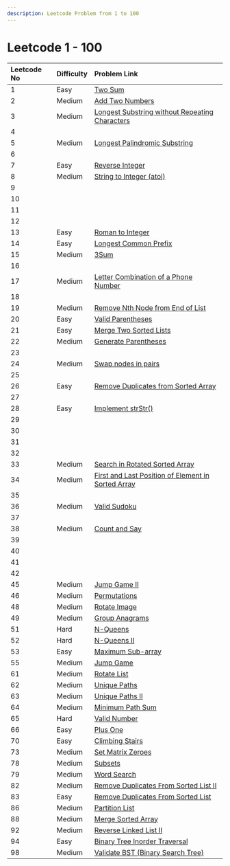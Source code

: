 ```yaml
---
description: Leetcode Problem from 1 to 100
---
```


# Leetcode 1 - 100

| Leetcode No | Difficulty | Problem Link |
| :--- | :--- | :--- |
| 1 | Easy | [Two Sum](../leetcode-easy/leetcode-1-two-sum.md) |
| 2 | Medium | [Add Two Numbers](../leetcode-medium/leetcode-2-add-two-numbers.md) |
| 3 | Medium | [Longest Substring without Repeating Characters](../leetcode-medium/leetcode-3-longest-substring-without-repeating-characters.md) |
| 4 |  |  |
| 5 | Medium | [Longest Palindromic Substring](../leetcode-medium/leetcode-5-longest-palindromic-substring.md) |
| 6 |  |  |
| 7 | Easy | [Reverse Integer](../leetcode-easy/leetcode-7-reverse-integer.md) |
| 8 | Medium | [String to Integer \(atoi\)](../leetcode-medium/leetcode-8-string-to-integer-atoi.md) |
| 9 |  |  |
| 10 |  |  |
| 11 |  |  |
| 12 |  |  |
| 13 | Easy | [Roman to Integer](../leetcode-easy/leetcode-13-roman-to-integer.md) |
| 14 | Easy | [Longest Common Prefix](../leetcode-medium/leetcode-14-longest-common-prefix.md) |
| 15 | Medium | [3Sum](../leetcode-medium/leetcode-15-3sum.md) |
| 16 |  |  |
| 17 | Medium | [Letter Combination of a Phone Number](../leetcode-medium/leetcode-17-letter-combinations-of-a-phone-number.md) |
| 18 |  |  |
| 19 | Medium | [Remove Nth Node from End of List](../leetcode-medium/leetcode-19-remove-nth-node-from-end-of-list.md) |
| 20 | Easy | [Valid Parentheses](../leetcode-easy/leetcode-20-valid-parentheses.md) |
| 21 | Easy | [Merge Two Sorted Lists](../leetcode-easy/leetcode-21-merge-two-sorted-lists.md) |
| 22 | Medium | [Generate Parentheses](../leetcode-medium/leetcode-22-generate-parentheses.md) |
| 23 |  |  |
| 24 | Medium | [Swap nodes in pairs](../leetcode-medium/leetcode-24-swap-nodes-in-pairs.md) |
| 25 |  |  |
| 26 | Easy | [Remove Duplicates from Sorted Array](../leetcode-easy/leetcode-26-remove-duplicates-from-sorted-array.md) |
| 27 |  |  |
| 28 | Easy | [Implement strStr\(\)](../leetcode-easy/leetcode-28-implement-strstr.md) |
| 29 |  |  |
| 30 |  |  |
| 31 |  |  |
| 32 |  |  |
| 33 | Medium | [Search in Rotated Sorted Array](../leetcode-medium/leetcode-33-search-in-rotated-sorted-array.md) |
| 34 | Medium | [First and Last Position of Element in Sorted Array](../leetcode-medium/leetcode-34-find-first-and-last-position-of-element-in-sorted-array.md) |
| 35 |  |  |
| 36 | Medium | [Valid Sudoku](../leetcode-medium/leetcode-36-valid-sudoku.md) |
| 37 |  |  |
| 38 | Medium | [Count and Say](../leetcode-medium/leetcode-38-count-and-say.md) |
| 39 |  |  |
| 40 |  |  |
| 41 |  |  |
| 42 |  |  |
| 45 | Medium | [Jump Game II](../leetcode-medium/leetcode-45-jump-game-ii.md) |
| 46 | Medium | [Permutations](../leetcode-medium/leetcode-46-permutations.md) |
| 48 | Medium | [Rotate Image](../leetcode-medium/leetcode-48-rotate-image.md) |
| 49 | Medium | [Group Anagrams](../leetcode-medium/leetcode-49-group-anagrams.md) |
| 51 | Hard | [N-Queens](../leetcode-hard/leetcode-51-n-queens.md) |
| 52 | Hard | [N-Queens II](../leetcode-hard/leetcode-52-n-queens-ii.md) |
| 53 | Easy | [Maximum Sub-array](../leetcode-easy/leetcode-53-maximum-subarray.md) |
| 55 | Medium | [Jump Game](../leetcode-medium/leetcode-55-jump-game.md) |
| 61 | Medium | [Rotate List](../leetcode-medium/leetcode-61-rotate-list.md) |
| 62 | Medium | [Unique Paths](../leetcode-medium/leetcode-62-unique-paths.md) |
| 63 | Medium | [Unique Paths II](../leetcode-medium/leetcode-63-unique-paths-ii.md) |
| 64 | Medium | [Minimum Path Sum](../leetcode-medium/leetcode-64-minimum-path-sum.md) |
| 65 | Hard | [Valid Number](../leetcode-hard/leetcode-65-valid-number.md) |
| 66 | Easy | [Plus One](../leetcode-easy/leetcode-66-plus-one.md) |
| 70 | Easy | [Climbing Stairs](../leetcode-easy/leetcode-70-climbing-stairs.md) |
| 73 | Medium | [Set Matrix Zeroes](../leetcode-medium/leetcode-73-set-matrix-zeroes.md) |
| 78 | Medium | [Subsets](../leetcode-medium/leetcode-78-subsets.md) |
| 79 | Medium | [Word Search](../leetcode-medium/leetcode-79-word-search.md) |
| 82 | Medium | [Remove Duplicates From Sorted List II](../leetcode-medium/leetcode-82-remove-duplicates-from-sorted-list-ii.md) |
| 83 | Easy | [Remove Duplicates From Sorted List](../leetcode-easy/leetcode-83-remove-duplicates-from-sorted-list.md) |
| 86 | Medium | [Partition List](../leetcode-medium/leetcode-86-partition-list.md) |
| 88 | Medium | [Merge Sorted Array](../leetcode-easy/leetcode-88-merge-sorted-array.md) |
| 92 | Medium | [Reverse Linked List II](../leetcode-medium/leetcode-92-reverse-linked-list-ii.md) |
| 94 | Easy | [Binary Tree Inorder Traversal](../leetcode-easy/leetcode-94-binary-tree-inorder-traversal.md) |
| 98 | Medium | [Validate BST \(Binary Search Tree\)](../leetcode-medium/leetcode-98-validate-binary-search-tree.md) |

